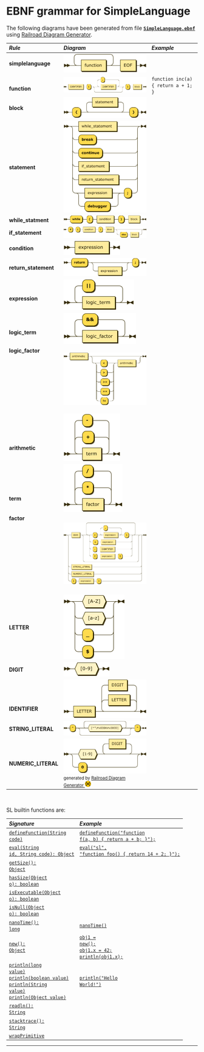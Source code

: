 # EBNF grammar for SimpleLanguage

The following diagrams have been generated from file [**`SimpleLanguage.ebnf`**](SimpleLanguage.ebnf) using [Railroad Diagram Generator](https://www.bottlecaps.de/rr/ui).

| *Rule* | *Diagram* | *Example* |
| :----- | :-------- | :-------- |
| **simplelanguage** | <img src="diagram/simplelanguage.png" /> | &nbsp; |
| <br/>**function** | <img src="diagram/function.png" /> | <code>function inc(a) { return a + 1; }</code> |
| **block** | <img src="diagram/block.png" /> | &nbsp; |
| **statement** | <img src="diagram/statement.png" /> | &nbsp; |
| **while_statment** | <img src="diagram/while_statement.png" /> | &nbsp; |
| **if_statement** | <img src="diagram/if_statement.png" /> | &nbsp; |
| **condition** | <img src="diagram/condition.png" /> | &nbsp; |
| **return_statement** | <img src="diagram/return_statement.png" /> | &nbsp; |
| <br/>**expression** |  <img src="diagram/expression.png" /> | &nbsp; |
| <br/>**logic_term** |  <img src="diagram/logic_term.png" /> | &nbsp; |
| **logic_factor**<br/><br/><br/><br/><br/><br/><br/><br/><br/><br/> | <img src="diagram/logic_factor.png" /> |&nbsp; |
| <br/><br/><br/>**arithmetic** | <img src="diagram/arithmetic.png" /> |&nbsp; |
| <br/><br/><br/>**term** | <img src="diagram/term.png" /> |&nbsp; |
| **factor**<br/><br/><br/><br/><br/><br/><br/><br/><br/><br/><br/><br/> | <img src="diagram/factor.png" /> |&nbsp; |
| **LETTER** | <img src="diagram/LETTER.png" /> |&nbsp; |
| **DIGIT** |  <img src="diagram/DIGIT.png" /> |&nbsp; |
| <br/><br/><br/>**IDENTIFIER** | <img src="diagram/IDENTIFIER.png" /> |&nbsp; |
| **STRING_LITERAL** | <img src="diagram/STRING_LITERAL.png" /> |&nbsp; |
| **NUMERIC_LITERAL** | <img src="diagram/NUMERIC_LITERAL.png" /><span style="font-size:80%;">generated by <a name="Railroad-Diagram-Generator" title="https://www.bottlecaps.de/rr/ui" href="https://www.bottlecaps.de/rr/ui" target="_blank">Railroad Diagram Generator <img border="0" src="diagram/rr-1.59.1797.png" height="16" width="16"></a></span> |&nbsp; |

<p>&nbsp;</p>

<p>
SL builtin functions are:
</p>

| *Signature* | *Example* |
| :---------- | :-------- |
| <a href="../../language/src/main/java/com/oracle/truffle/sl/builtins/SLDefineFunctionBuiltin.java" title="SLDefineFunctionBuiltin.java"><code>defineFunction(String code)</code></a> | <a href="../../language/tests/DefineFunction.sl" title="DefineFunction.sl"><code>defineFunction("function f(a, b) { return a + b; }");</code></a>
| <a href="../../language/src/main/java/com/oracle/truffle/sl/builtins/SLEvalBuiltin.java" title="SLEvalBuiltin.java"><code>eval(String id, String code): Object</code></a> | <a href="../../language/tests/Eval.sl" title="Eval.sl"><code>eval("sl", "function foo() { return 14 + 2; }");</code></a> |
| <a href="../../language/src/main/java/com/oracle/truffle/sl/builtins/SLGetSizeBuiltin.java" title="SLGetSizeBuiltin.java"><code>getSize(): Object</code></a> | &nbsp; |
| <a href="../../language/src/main/java/com/oracle/truffle/sl/builtins/SLHasSizeBuiltin.java" title="SLHasSizeBuiltin.java"><code>hasSize(Object o): boolean</code></a> | &nbsp; |
| <a href="../../language/src/main/java/com/oracle/truffle/sl/builtins/SLIsExecutableBuiltin.java" title="SLIsExecutableBuiltin.java"><code>isExecutable(Object o): boolean</code></a> | &nbsp; |
| <a href="../../language/src/main/java/com/oracle/truffle/sl/builtins/SLIsNullBuiltin.java" title="SLIsNullBuiltin.java"><code>isNull(Object o): boolean</code></a> | &nbsp; |
| <a href="../../language/src/main/java/com/oracle/truffle/sl/builtins/SLNanoTimeBuiltin.java"><code>nanoTime(): long</code></a> | <a href="../../language/tests/Builtins.sl" title="Builtins.sl"><code>nanoTime()</code></a> |
| <a href="../../language/src/main/java/com/oracle/truffle/sl/builtins/SLNewObjectBuiltin.java" title="SLNewObjectBuiltin.java"><code>new(): Object</code></a> | <a href="" title=""><code>obj1 = new();<br/>obj1.x = 42;<br/>println(obj1.x);</code></a> |
| <a href="../../language/tests/Builtins.sl" title="Builtins.sl"><code>println(long value)<br/>println(boolean value)<br/>println(String value)<br/>println(Object value)</code></a> | <a href="" title="Builtins.sl"><code>println("Hello World!")</code></a> |
| <a href="../../language/src/main/java/com/oracle/truffle/sl/builtins/SLReadlnBuiltin.java" title="SLReadlnBuiltin.java"><code>readln(): String</code></a> | &nbsp; |
| <a href="../../language/src/main/java/com/oracle/truffle/sl/builtins/SLStackTraceBuiltin.java" title="SLStackTraceBuiltin.java"><code>stacktrace(): String</code></a> | &nbsp; |
| <a href="" title=""><code>wrapPrimitive</code></a> | &nbsp; |

***

